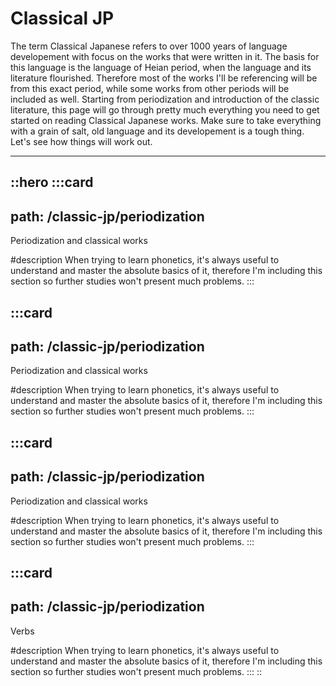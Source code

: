 # Classical JP

The term Classical Japanese refers to over 1000 years of language developement with focus on the works that were written in it. The basis for this language is the language of Heian period, when the language and its literature flourished. Therefore most of the works I'll be referencing will be from this exact period, while some works from other periods will be included as well. Starting from periodization and introduction of the classic literature, this page will go through pretty much everything you need to get started on reading Classical Japanese works. Make sure to take everything with a grain of salt, old language and its developement is a tough thing. Let's see how things will work out.

---

::hero
  :::card
  ---
  path: /classic-jp/periodization
  ---
  Periodization and classical works
  
  #description
  When trying to learn phonetics, it's always useful to understand and master the absolute basics of it, therefore I'm including this section so further studies won't present much problems.
  :::

  :::card
  ---
  path: /classic-jp/periodization
  ---
  Periodization and classical works
  
  #description
  When trying to learn phonetics, it's always useful to understand and master the absolute basics of it, therefore I'm including this section so further studies won't present much problems.
  :::

  :::card
  ---
  path: /classic-jp/periodization
  ---
  Periodization and classical works
  
  #description
  When trying to learn phonetics, it's always useful to understand and master the absolute basics of it, therefore I'm including this section so further studies won't present much problems.
  :::

  :::card
  ---
  path: /classic-jp/periodization
  ---
  Verbs
  
  #description
  When trying to learn phonetics, it's always useful to understand and master the absolute basics of it, therefore I'm including this section so further studies won't present much problems.
  :::
::
